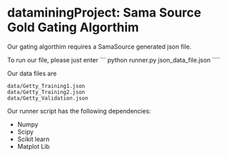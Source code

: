 dataminingProject: Sama Source Gold Gating Algorthim
=================
Our gating algorthim requires a SamaSource generated json file.

To run our file, please just enter
``` python runner.py json_data_file.json ````

Our data files are
```
data/Getty_Training1.json
data/Getty_Training2.json
data/Getty_Validation.json
```

Our runner script has the following dependencies:
 - Numpy
 - Scipy
 - Scikit learn
 - Matplot Lib